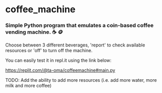 # coffee_machine
### Simple Python program that emulates a coin-based coffee vending machine. ☕ 🪙

Choose between 3 different beverages, 'report' to check available resources or 'off' to turn off the machine.

You can easily test it in repl.it using the link below:

https://replit.com/@ta-oma/coffeemachine#main.py

TODO: Add the ability to add more resources (i.e. add more water, more milk and more coffee)
